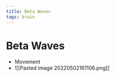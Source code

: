 ```yaml
---
title: Beta Waves
tags: brain
---
```


# Beta Waves
- Movement
- ![[Pasted image 20220502161106.png]]






























